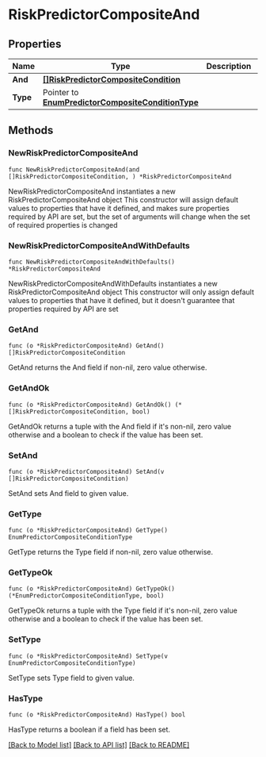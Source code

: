 # RiskPredictorCompositeAnd

## Properties

Name | Type | Description | Notes
------------ | ------------- | ------------- | -------------
**And** | [**[]RiskPredictorCompositeCondition**](RiskPredictorCompositeCondition.md) |  | 
**Type** | Pointer to [**EnumPredictorCompositeConditionType**](EnumPredictorCompositeConditionType.md) |  | [optional] 

## Methods

### NewRiskPredictorCompositeAnd

`func NewRiskPredictorCompositeAnd(and []RiskPredictorCompositeCondition, ) *RiskPredictorCompositeAnd`

NewRiskPredictorCompositeAnd instantiates a new RiskPredictorCompositeAnd object
This constructor will assign default values to properties that have it defined,
and makes sure properties required by API are set, but the set of arguments
will change when the set of required properties is changed

### NewRiskPredictorCompositeAndWithDefaults

`func NewRiskPredictorCompositeAndWithDefaults() *RiskPredictorCompositeAnd`

NewRiskPredictorCompositeAndWithDefaults instantiates a new RiskPredictorCompositeAnd object
This constructor will only assign default values to properties that have it defined,
but it doesn't guarantee that properties required by API are set

### GetAnd

`func (o *RiskPredictorCompositeAnd) GetAnd() []RiskPredictorCompositeCondition`

GetAnd returns the And field if non-nil, zero value otherwise.

### GetAndOk

`func (o *RiskPredictorCompositeAnd) GetAndOk() (*[]RiskPredictorCompositeCondition, bool)`

GetAndOk returns a tuple with the And field if it's non-nil, zero value otherwise
and a boolean to check if the value has been set.

### SetAnd

`func (o *RiskPredictorCompositeAnd) SetAnd(v []RiskPredictorCompositeCondition)`

SetAnd sets And field to given value.


### GetType

`func (o *RiskPredictorCompositeAnd) GetType() EnumPredictorCompositeConditionType`

GetType returns the Type field if non-nil, zero value otherwise.

### GetTypeOk

`func (o *RiskPredictorCompositeAnd) GetTypeOk() (*EnumPredictorCompositeConditionType, bool)`

GetTypeOk returns a tuple with the Type field if it's non-nil, zero value otherwise
and a boolean to check if the value has been set.

### SetType

`func (o *RiskPredictorCompositeAnd) SetType(v EnumPredictorCompositeConditionType)`

SetType sets Type field to given value.

### HasType

`func (o *RiskPredictorCompositeAnd) HasType() bool`

HasType returns a boolean if a field has been set.


[[Back to Model list]](../README.md#documentation-for-models) [[Back to API list]](../README.md#documentation-for-api-endpoints) [[Back to README]](../README.md)


